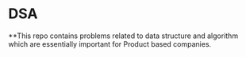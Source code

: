 # DSA
**This repo contains problems related to data structure and algorithm which are essentially important for Product based companies.


